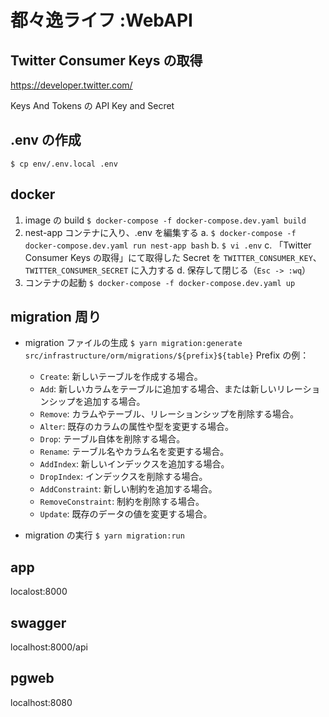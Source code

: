 # 都々逸ライフ :WebAPI

## Twitter Consumer Keys の取得

https://developer.twitter.com/

Keys And Tokens の API Key and Secret

## .env の作成

`$ cp env/.env.local .env`

## docker

1. image の build
   `$ docker-compose -f docker-compose.dev.yaml build`
2. nest-app コンテナに入り、.env を編集する
   a. `$ docker-compose -f docker-compose.dev.yaml run nest-app bash`
   b. `$ vi .env`
   c. 「Twitter Consumer Keys の取得」にて取得した Secret を `TWITTER_CONSUMER_KEY`、`TWITTER_CONSUMER_SECRET` に入力する
   d. 保存して閉じる（`Esc -> :wq`）
3. コンテナの起動
   `$ docker-compose -f docker-compose.dev.yaml up`

## migration 周り

- migration ファイルの生成
  `$ yarn migration:generate src/infrastructure/orm/migrations/${prefix}${table}`
  Prefix の例：

  - `Create`: 新しいテーブルを作成する場合。
  - `Add`: 新しいカラムをテーブルに追加する場合、または新しいリレーションシップを追加する場合。
  - `Remove`: カラムやテーブル、リレーションシップを削除する場合。
  - `Alter`: 既存のカラムの属性や型を変更する場合。
  - `Drop`: テーブル自体を削除する場合。
  - `Rename`: テーブル名やカラム名を変更する場合。
  - `AddIndex`: 新しいインデックスを追加する場合。
  - `DropIndex`: インデックスを削除する場合。
  - `AddConstraint`: 新しい制約を追加する場合。
  - `RemoveConstraint`: 制約を削除する場合。
  - `Update`: 既存のデータの値を変更する場合。

- migration の実行
  `$ yarn migration:run`

## app

localost:8000

## swagger

localhost:8000/api

## pgweb

localhost:8080
